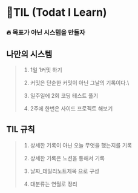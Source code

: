 # 📕TIL (Todat I Learn)

### 🔥 목표가 아닌 시스템을 만들자

## 나만의 시스템
>1. 1일 1커밋 하기
>2. 커밋은 단순한 커밋이 아닌 그날의 기록이다.\
>
>3. 일주일에 2회 코딩 테스트 풀기
>4. 2주에 한번은 사이드 프로젝트 해보기 

## TIL 규칙
> 1. 상세한 기록이 아닌 오늘 무엇을 했는지를 기록
> 
>2. 상세한 기록은 노션을 통해서 기록
>3. 날짜_데일리노트제목 으로 구성
>4. 대분류는 연월로 정리 